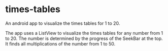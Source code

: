 # times-tables
An android app to visualize the times tables for 1 to 20.

The app uses a ListView to visualize the times tables for any number from 1 to 20. The number is determined by the progress of the SeekBar at the top. It finds all multiplications of the number from 1 to 50.

